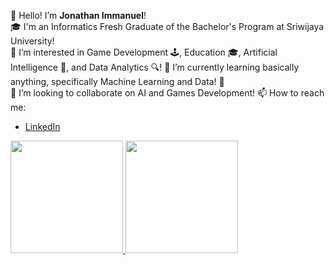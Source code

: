 👋 Hello! I’m **Jonathan Immanuel**!  
🎓 I'm an Informatics Fresh Graduate of the Bachelor's Program at Sriwijaya University!  
👀 I’m interested in Game Development 🕹, Education 🎓, Artificial Intelligence 🤖, and Data Analytics 🔍!
🌱 I’m currently learning basically anything, specifically Machine Learning and Data! 🎨  
💞️ I’m looking to collaborate on AI and Games Development!
📫 How to reach me:  
* [LinkedIn](https://www.linkedin.com/in/jonathan-immanuel23/)

<p align="left">
<a href="https://github.com/andreasjonathanimm">
  <img height="180em" src="https://github-readme-stats-eight-theta.vercel.app/api?username=andreasjonathanimm&show_icons=true&theme=algolia&include_all_commits=true&count_private=true"/>
  <img height="180em" src="https://github-readme-stats-eight-theta.vercel.app/api/top-langs/?username=andreasjonathanimm&layout=compact&langs_count=8&theme=algolia"/>
</a>
</p>
